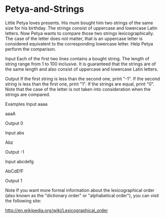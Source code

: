 # Petya-and-Strings

Little Petya loves presents. His mum bought him two strings of the same size for his birthday. The strings consist of uppercase and lowercase Latin letters. Now Petya wants to compare those two strings lexicographically. The case of the letter does not matter, that is an uppercase letter is considered equivalent to the corresponding lowercase letter. Help Petya perform the comparison.

Input
Each of the first two lines contains a bought string. The length of string range from 1 to 100 inclusive. It is guaranteed that the strings are of the same length and also consist of uppercase and lowercase Latin letters.

Output
If the first string is less than the second one, print "-1". If the second string is less than the first one, print "1". If the strings are equal, print "0". Note that the case of the letter is not taken into consideration when the strings are compared.

Examples
Input
aaaa

aaaA

Output
0

Input
abs

Abz

Output
-1

Input
abcdefg

AbCdEfF

Output
1

Note
If you want more formal information about the lexicographical order (also known as the "dictionary order" or "alphabetical order"), you can visit the following site:

http://en.wikipedia.org/wiki/Lexicographical_order
